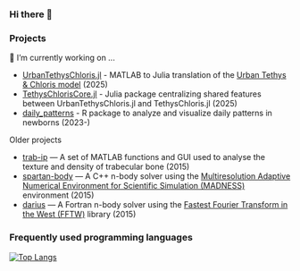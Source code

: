 ### Hi there 👋

### Projects
🔭 I’m currently working on ...
- [UrbanTethysChloris.jl](https://github.com/EPFL-ENAC/UrbanTethysChloris.jl) - MATLAB to Julia translation of the [Urban Tethys & Chloris model](https://github.com/NaikaMeili/UTC_BEM_ModelCode) (2025)
- [TethysChlorisCore.jl](https://github.com/EPFL-ENAC/TethysChlorisCore.jl) - Julia package centralizing shared features between UrbanTethysChloris.jl and TethysChloris.jl (2025)
- [daily_patterns](https://github.com/hsolleder/daily_patterns) - R package to analyze and visualize daily patterns in newborns (2023-)

Older projects
- [trab-ip](https://github.com/hsolleder/trab-ip) — A set of MATLAB functions and GUI used to analyse the texture and density of trabecular bone (2015)
- [spartan-body](https://github.com/hsolleder/spartan-body) — A C++ n-body solver using the [Multiresolution Adaptive Numerical Environment for Scientific Simulation (MADNESS)](https://github.com/m-a-d-n-e-s-s/madness) environment (2015)
- [darius](https://github.com/hsolleder/darius) — A Fortran n-body solver using the [Fastest Fourier Transform in the West (FFTW)](https://www.fftw.org/) library (2015)

### Frequently used programming languages

[![Top Langs](https://github-readme-stats.vercel.app/api/top-langs/?username=hsolleder&layout=compact)](https://github.com/hsolleder)

<!--
**hsolleder/hsolleder** is a ✨ _special_ ✨ repository because its `README.md` (this file) appears on your GitHub profile.

Here are some ideas to get you started:

- 🔭 I’m currently working on ...
- 🌱 I’m currently learning ...
- 👯 I’m looking to collaborate on ...
- 🤔 I’m looking for help with ...
- 💬 Ask me about ...
- 📫 How to reach me: ...
- 😄 Pronouns: ...
- ⚡ Fun fact: ...
-->
